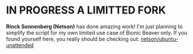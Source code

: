 # IN PROGRESS A LIMITTED FORK
**Rinck Sonnenberg (Netson)** has done amazing work!
I'm just planning to simplify the script for my own limited use case of Bionic Beaver only.
If you found yourself here, you really should be checking out: [netson/ubuntu-unattended](https://github.com/netson/ubuntu-unattended)

